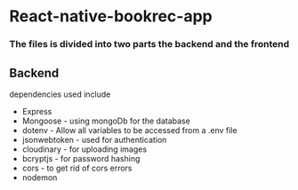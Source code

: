 # React-native-bookrec-app

### The files is divided into two parts the backend and the frontend
## Backend
dependencies used include

- Express
- Mongoose - using mongoDb for the database
- dotenv - Allow all variables to be accessed from a .env file
- jsonwebtoken - used for authentication
- cloudinary - for uploading images
- bcryptjs - for password hashing
- cors - to get rid of cors errors
- nodemon 